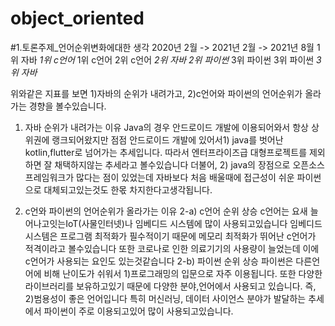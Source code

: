 # object_oriented
#1.토론주제_언어순위변화에대한 생각
2020년 2월    ->      2021년 2월         ->      2021년 8월
1위 자바                 *1위  c언어*                  1위 c언어
2위 c언어                 *2위 자바*                 *2위 파이썬*
3위 파이썬               3위 파이썬                  *3위 자바*

위와같은 지표를 보면 1)자바의 순위가 내려가고, 2)c언어와 파이썬의 언어순위가 올라가는 경향을
볼수있습니다. 
1) 자바 순위가 내려가는 이유
Java의 경우 안드로이드 개발에 이용되어와서 항상 상위권에 랭크되어왔지만
점점 안드로이드 개발에 있어서1) java를 벗어난 kotlin,flutter로 넘어가는 추세입니다.
따라서 엔터프라이즈급 대형프로젝트를 제외하면 잘 채택하지않는 추세라고 볼수있습니다
더불어, 2) java의 장점으로 오픈소스 프레임워크가 많다는 점이 있었는데 자바보다 처음 배울때에
접근성이 쉬운 파이썬으로 대체되고있는것도 한몫 차지한다고생각됩니다.

2) c언와 파이썬의 언어순위가 올라가는 이유
2-a) c언어 순위 상승
c언어는 요새 늘어나고잇는IoT(사물인터넷)나 임베디드 시스템에 많이 사용되고있습니다
임베디드 시스템은 프로그램 최적화가 필수적이기 때문에 메모리 최적화가 뛰어난 c언어가 적격이라고 볼수있습니다
또한 코로나로 인한 의료기기의 사용량이 늘었는데 이에 c언어가 사용되는 요인도 있는것같습니다
2-b) 파이썬 순위 상승
파이썬은 다른언어에 비해 난이도가 쉬워서 1)프로그래밍의 입문으로 자주 이용됩니다.
또한 다양한 라이브러리를 보유하고있기 때문에 다양한 분야,언어에서 사용되고 있습니다. 즉, 2)범용성이 좋은 언어입니다
특히 머신러닝, 데이터 사이언스 분야가 발달하는 추세에서 파이썬이 주로 이용되고있어 많이 사용되고있습니다.
